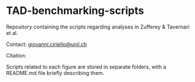 # TAD-benchmarking-scripts
Repository containing the scripts regarding analyses in Zufferey &amp; Tavernari et al.

Contact: giovanni.ciriello@unil.ch

Citation:

Scripts related to each figure are stored in separate folders, with a README.md file briefly describing them.

